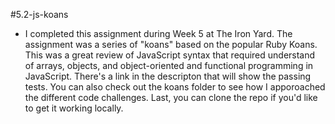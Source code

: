 #5.2-js-koans
* I completed this assignment during Week 5 at The Iron Yard. The assignment was a series of "koans" based on the popular Ruby Koans. This was a great review of JavaScript syntax that required understand of arrays, objects, and object-oriented and functional programming in JavaScript. There's a link in the descripton that will show the passing tests. You can also check out the koans folder to see how I apporoached the different code challenges. Last, you can clone the repo if you'd like to get it working locally. 
